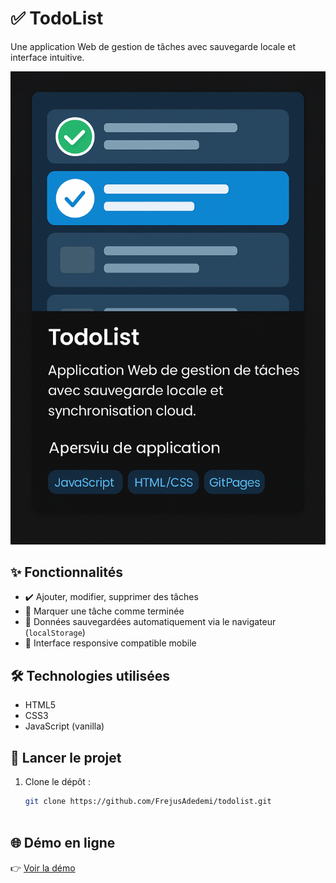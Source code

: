 # ✅ TodoList

Une application Web de gestion de tâches avec sauvegarde locale et interface intuitive.

![Aperçu de l'application](https://github.com/FrejusAdedemi/todolist/blob/master/assets/preview.png) <!-- Remplace ce lien si l'image est ailleurs -->

## ✨ Fonctionnalités

- ✔️ Ajouter, modifier, supprimer des tâches
- 📌 Marquer une tâche comme terminée
- 💾 Données sauvegardées automatiquement via le navigateur (`localStorage`)
- 📱 Interface responsive compatible mobile

## 🛠️ Technologies utilisées

- HTML5
- CSS3
- JavaScript (vanilla)

## 🚀 Lancer le projet

1. Clone le dépôt :
   ```bash
   git clone https://github.com/FrejusAdedemi/todolist.git



## 🌐 Démo en ligne

👉 [Voir la démo](https://todolist-9jytwnjso-frejusadedemis-projects.vercel.app/)
